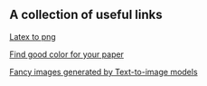 
## A collection of useful links

[Latex to png](https://latex2png.com/)

[Find good color for your paper](https://colorhunt.co/)

[Fancy images generated by Text-to-image models](https://civitai.com/)



